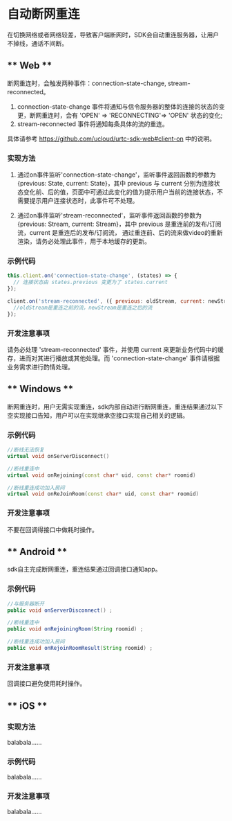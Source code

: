 # 自动断网重连

在切换网络或者网络较差，导致客户端断网时，SDK会自动重连服务器，让用户不掉线，通话不间断。

<!-- tabs:start -->

## ** Web **

断网重连时，会触发两种事件：connection-state-change, stream-reconnected。
1. connection-state-change 事件将通知与信令服务器的整体的连接的状态的变更，断网重连时，会有 'OPEN' => 'RECONNECTING'=> 'OPEN' 状态的变化;
2. stream-reconnected 事件将通知每条具体的流的重连。

具体请参考 https://github.com/ucloud/urtc-sdk-web#client-on 中的说明。

### 实现方法

1. 通过on事件监听'connection-state-change'，监听事件返回函数的参数为 {previous: State, current: State}，其中 previous 与 current 分别为连接状态变化前、后的值，页面中可通过此变化的值为提示用户当前的连接状态，不需要提示用户连接状态时，此事件可不处理。

2. 通过on事件监听'stream-reconnected'，监听事件返回函数的参数为 {previous: Stream, current: Stream}，其中 previous 是重连前的发布/订阅流，current 是重连后的发布/订阅流， 通过重连前、后的流来做video的重新渲染，请务必处理此事件，用于本地缓存的更新。

### 示例代码

```js
this.client.on('connection-state-change', (states) => {
  // 连接状态由 states.previous 变更为了 states.current
});
```

```js
client.on('stream-reconnected', ({ previous: oldStream, current: newStream }) => {
  //oldStream是重连之前的流，newStream是重连之后的流
});
```

### 开发注意事项

请务必处理 'stream-reconnected' 事件，并使用 current 来更新业务代码中的缓存，进而对其进行播放或其他处理。而 'connection-state-change' 事件请根据业务需求进行酌情处理。

## ** Windows **

断网重连时，用户无需实现重连，sdk内部自动进行断网重连，重连结果通过以下空实现接口告知，用户可以在实现继承空接口实现自己相关的逻辑。

### 示例代码

```cpp
//断线无法恢复
virtual void onServerDisconnect()

//断线重连中
virtual void onRejoining(const char* uid, const char* roomid)

//断线重连成功加入房间
virtual void onReJoinRoom(const char* uid, const char* roomid)  
```

### 开发注意事项

不要在回调得接口中做耗时操作。

## ** Android **
sdk自主完成断网重连，重连结果通过回调接口通知app。

### 示例代码

```java
//与服务器断开
public void onServerDisconnect() ;

//断线重连中
public void onRejoiningRoom(String roomid) ;

//断线重连成功加入房间
public void onRejoinRoomResult(String roomid) ; 
```

### 开发注意事项

回调接口避免使用耗时操作。 




## ** iOS **

### 实现方法

balabala……    

### 示例代码

balabala……    

### 开发注意事项

balabala……  



<!-- tabs:end -->
